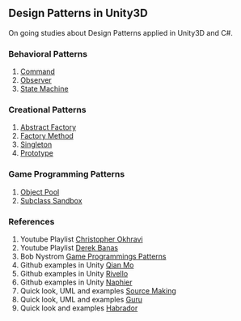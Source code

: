 ## Design Patterns in Unity3D

On going studies about Design Patterns applied in Unity3D and C#.

### Behavioral Patterns
  1. [Command](https://github.com/ycarowr/DesignPatterns/tree/master/Assets/Behavioral/Command)
  2. [Observer](https://github.com/ycarowr/DesignPatterns/tree/master/Assets/Behavioral/Observer)
  3. [State Machine](https://github.com/ycarowr/DesignPatterns/tree/master/Assets/Behavioral/StateMachine)

### Creational Patterns
  1. [Abstract Factory](https://github.com/ycarowr/DesignPatterns/tree/master/Assets/Creational/AbstractFactory)
  2. [Factory Method](https://github.com/ycarowr/DesignPatterns/tree/master/Assets/Creational/FactoryMethod)
  3. [Singleton](https://github.com/ycarowr/DesignPatterns/tree/master/Assets/Creational/Singleton)
  4. [Prototype](https://github.com/ycarowr/Unity-Design-Patterns/tree/master/Assets/Creational/Prototype)

### Game Programming Patterns
  1. [Object Pool](https://github.com/ycarowr/DesignPatterns/tree/master/Assets/GameProgramming/ObjectPooler)
  2. [Subclass Sandbox](https://github.com/ycarowr/Unity-Design-Patterns/tree/master/Assets/GameProgramming/SubClassSandbox)

### References

1. Youtube Playlist [Christopher Okhravi](https://www.youtube.com/playlist?list=PLrhzvIcii6GNjpARdnO4ueTUAVR9eMBpc)
2. Youtube Playlist [Derek Banas](https://www.youtube.com/playlist?list=PLF206E906175C7E07)
3. Bob Nystrom [Game Programmings Patterns](https://gameprogrammingpatterns.com/contents.html)
4. Github examples in Unity [Qian Mo](https://github.com/QianMo/Unity-Design-Pattern)
5. Github examples in Unity [Rivello](https://github.com/srivello/UnityDesignPatterns)
6. Github examples in Unity [Naphier](https://github.com/Naphier/unity-design-patterns)
6. Quick look, UML and examples [Source Making](https://sourcemaking.com/design_patterns)
7. Quick look, UML and examples [Guru](https://refactoring.guru/design-patterns)
8. Quick look and examples [Habrador](https://www.habrador.com/tutorials/programming-patterns)
